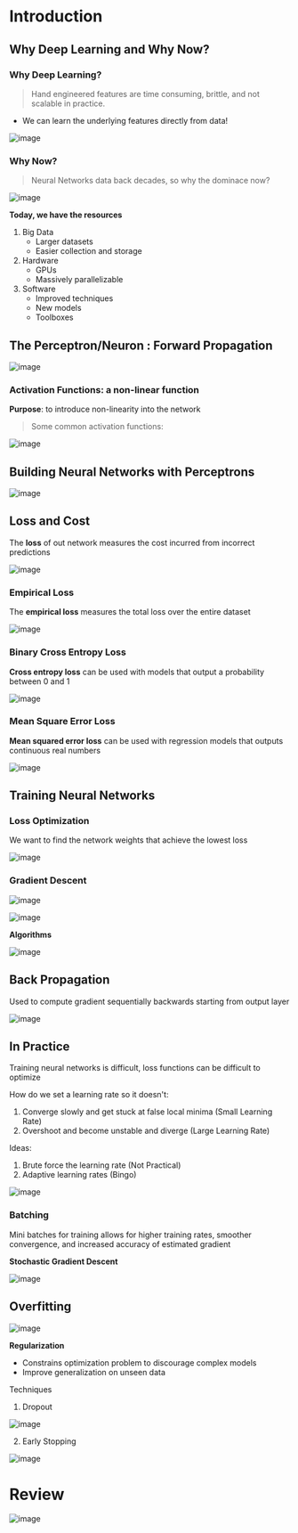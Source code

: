 # Introduction

## Why Deep Learning and Why Now?

### Why Deep Learning?
> Hand engineered features are time consuming, brittle, and not scalable in practice. 

- We can learn the underlying features directly from data!

![image](https://github.com/Alex-Zeng-UofT/MIT-Deep-Learning/assets/114100209/4a1e8e60-e418-428d-b12f-218525c5f0e7)


### Why Now?

> Neural Networks data back decades, so why the dominace now?

![image](https://github.com/Alex-Zeng-UofT/MIT-Deep-Learning/assets/114100209/3db95df8-ec2c-4f27-970f-91ff77e68aab)

**Today, we have the resources**
1. Big Data
   - Larger datasets
   - Easier collection and storage
2. Hardware
   - GPUs
   - Massively parallelizable
3. Software
   - Improved techniques
   - New models
   - Toolboxes

## The Perceptron/Neuron : Forward Propagation

![image](https://github.com/Alex-Zeng-UofT/MIT-Deep-Learning/assets/114100209/3b323bf1-841a-4a88-adf6-3154a425d16e)

### Activation Functions: a non-linear function

**Purpose**: to introduce non-linearity into the network

> Some common activation functions:

![image](https://github.com/Alex-Zeng-UofT/MIT-Deep-Learning/assets/114100209/b33940e1-6837-4be5-8af5-0e00d00a09dc)


## Building Neural Networks with Perceptrons

![image](https://github.com/Alex-Zeng-UofT/MIT-Deep-Learning/assets/114100209/8d484b29-5a4e-47eb-a493-24083a060780)

## Loss and Cost

The **loss** of out network measures the cost incurred from incorrect predictions

![image](https://github.com/Alex-Zeng-UofT/MIT-Deep-Learning/assets/114100209/41c25cff-c19a-4361-b87b-b81c899a8b18)

### Empirical Loss

The **empirical loss** measures the total loss over the entire dataset

![image](https://github.com/Alex-Zeng-UofT/MIT-Deep-Learning/assets/114100209/f6b3b84a-0d31-4445-9608-7e5418f5be05)

### Binary Cross Entropy Loss

**Cross entropy loss** can be used with models that output a probability between 0 and 1

![image](https://github.com/Alex-Zeng-UofT/MIT-Deep-Learning/assets/114100209/369284a5-7cc9-4bb0-9c8c-96ad2033d143)

### Mean Square Error Loss

**Mean squared error loss** can be used with regression models that outputs continuous real numbers

![image](https://github.com/Alex-Zeng-UofT/MIT-Deep-Learning/assets/114100209/2cc62254-2bcf-4ab2-947e-e6fa95884359)

## Training Neural Networks

### Loss Optimization

We want to find the network weights that achieve the lowest loss

![image](https://github.com/Alex-Zeng-UofT/MIT-Deep-Learning/assets/114100209/90bc3657-f5e2-4186-970d-86ede54b40e0)

### Gradient Descent

![image](https://github.com/Alex-Zeng-UofT/MIT-Deep-Learning/assets/114100209/5d5ca197-bbdc-4d81-a7bc-8dbc2586c7c8)

![image](https://github.com/Alex-Zeng-UofT/MIT-Deep-Learning/assets/114100209/4371309e-01e4-40d0-a754-3395b7c4211b)

**Algorithms**

![image](https://github.com/Alex-Zeng-UofT/MIT-Deep-Learning/assets/114100209/2539d502-f31a-470b-9201-833d98d80579)

## Back Propagation

Used to compute gradient sequentially backwards starting from output layer

![image](https://github.com/Alex-Zeng-UofT/MIT-Deep-Learning/assets/114100209/7a290c8d-01c6-4764-8980-611741d01062)

## In Practice

Training neural networks is difficult, loss functions can be difficult to optimize

How do we set a learning rate so it doesn't:
1. Converge slowly and get stuck at false local minima (Small Learning Rate)
2. Overshoot and become unstable and diverge (Large Learning Rate)

Ideas:
1. Brute force the learning rate (Not Practical)
2. Adaptive learning rates (Bingo)

![image](https://github.com/Alex-Zeng-UofT/MIT-Deep-Learning/assets/114100209/b8bd7034-ee8e-44e0-96a7-3a9c6f03826a)

### Batching 

Mini batches for training allows for higher training rates, smoother convergence, and increased accuracy of estimated gradient

**Stochastic Gradient Descent**

![image](https://github.com/Alex-Zeng-UofT/MIT-Deep-Learning/assets/114100209/c8fcc7cf-8875-494b-921f-94c5171ec8d5)

## Overfitting

![image](https://github.com/Alex-Zeng-UofT/MIT-Deep-Learning/assets/114100209/f2eada2e-c9fd-4dc3-9232-cfd89919a1ef)

**Regularization**
- Constrains optimization problem to discourage complex models
- Improve generalization on unseen data

Techniques
1. Dropout

![image](https://github.com/Alex-Zeng-UofT/MIT-Deep-Learning/assets/114100209/3ae3f9b2-c0a5-4db7-afe6-ca453651b89a)

2. Early Stopping

![image](https://github.com/Alex-Zeng-UofT/MIT-Deep-Learning/assets/114100209/c8a0f999-5f8b-4f8b-b1e7-226891019e6d)


# Review

![image](https://github.com/Alex-Zeng-UofT/MIT-Deep-Learning/assets/114100209/e4bdbdd6-34af-4991-a0c1-9ac0a5cc512c)
